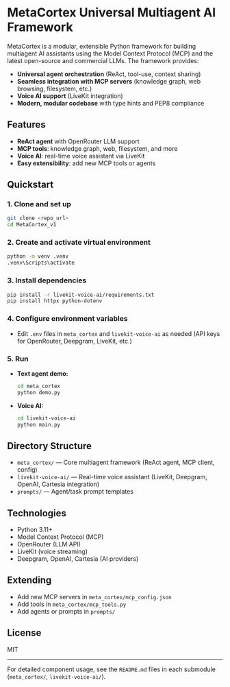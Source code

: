 # MetaCortex Universal Multiagent AI Framework

MetaCortex is a modular, extensible Python framework for building multiagent AI assistants using the Model Context Protocol (MCP) and the latest open-source and commercial LLMs. The framework provides:

- **Universal agent orchestration** (ReAct, tool-use, context sharing)
- **Seamless integration with MCP servers** (knowledge graph, web browsing, filesystem, etc.)
- **Voice AI support** (LiveKit integration)
- **Modern, modular codebase** with type hints and PEP8 compliance

## Features
- **ReAct agent** with OpenRouter LLM support
- **MCP tools**: knowledge graph, web, filesystem, and more
- **Voice AI**: real-time voice assistant via LiveKit
- **Easy extensibility**: add new MCP tools or agents

## Quickstart

### 1. Clone and set up
```bash
git clone <repo_url>
cd MetaCortex_v1
```

### 2. Create and activate virtual environment
```bash
python -m venv .venv
.venv\Scripts\activate
```

### 3. Install dependencies
```bash
pip install -r livekit-voice-ai/requirements.txt
pip install httpx python-dotenv
```

### 4. Configure environment variables
- Edit `.env` files in `meta_cortex` and `livekit-voice-ai` as needed (API keys for OpenRouter, Deepgram, LiveKit, etc.)

### 5. Run
- **Text agent demo:**
  ```bash
  cd meta_cortex
  python demo.py
  ```
- **Voice AI:**
  ```bash
  cd livekit-voice-ai
  python main.py
  ```

## Directory Structure
- `meta_cortex/` — Core multiagent framework (ReAct agent, MCP client, config)
- `livekit-voice-ai/` — Real-time voice assistant (LiveKit, Deepgram, OpenAI, Cartesia integration)
- `prompts/` — Agent/task prompt templates

## Technologies
- Python 3.11+
- Model Context Protocol (MCP)
- OpenRouter (LLM API)
- LiveKit (voice streaming)
- Deepgram, OpenAI, Cartesia (AI providers)

## Extending
- Add new MCP servers in `meta_cortex/mcp_config.json`
- Add tools in `meta_cortex/mcp_tools.py`
- Add agents or prompts in `prompts/`

## License
MIT

---
For detailed component usage, see the `README.md` files in each submodule (`meta_cortex/`, `livekit-voice-ai/`).
